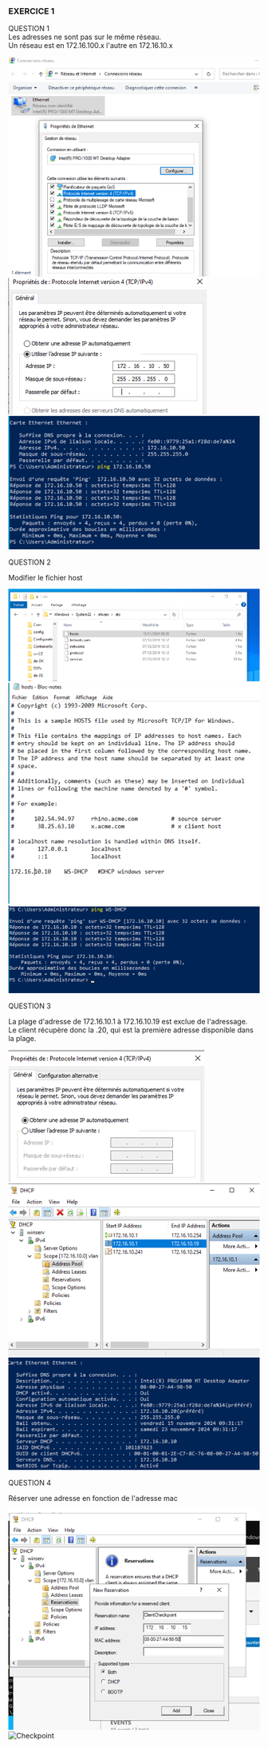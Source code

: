 ### EXERCICE 1 

QUESTION 1    
Les adresses ne sont pas sur le même réseau.  
Un réseau est en 172.16.100.x l'autre en 172.16.10.x  

![Checkpoint](./CP-1.png)  
![Checkpoint](./CP-2.png)  
![Checkpoint](./CP-3.png)  

QUESTION 2  

Modifier le fichier host

![Checkpoint](./CP-4bis.png)  
![Checkpoint](./CP-4.png)  
![Checkpoint](./CP-5.png)  

QUESTION 3  

La plage d'adresse de 172.16.10.1 à 172.16.10.19 est exclue de l'adressage.  
Le client récupère donc la .20, qui est la première adresse disponible dans la plage. 

![Checkpoint](./CP-6.png)  
![Checkpoint](./CP-8.png)  
![Checkpoint](./CP-7.png)   

QUESTION 4  

Réserver une adresse en fonction de l'adresse mac

![Checkpoint](./CP-9.png)  
![Checkpoint](./CP-10.png)
